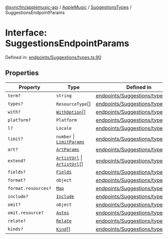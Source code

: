 [@syncfm/applemusic-api](../../../../../../globals.md) / [AppleMusic](../../../index.md) / [SuggestionsTypes](../index.md) / SuggestionsEndpointParams

# Interface: SuggestionsEndpointParams

Defined in: [endpoints/Suggestions/types.ts:90](https://github.com/sync-fm/applemusic-api/blob/a6a8471d4d51a41f6bd8af9d95c8abf0126e10f4/src/endpoints/Suggestions/types.ts#L90)

## Properties

| Property | Type | Defined in |
| ------ | ------ | ------ |
| <a id="term"></a> `term?` | `string` | [endpoints/Suggestions/types.ts:91](https://github.com/sync-fm/applemusic-api/blob/a6a8471d4d51a41f6bd8af9d95c8abf0126e10f4/src/endpoints/Suggestions/types.ts#L91) |
| <a id="types"></a> `types?` | `ResourceType`[] | [endpoints/Suggestions/types.ts:92](https://github.com/sync-fm/applemusic-api/blob/a6a8471d4d51a41f6bd8af9d95c8abf0126e10f4/src/endpoints/Suggestions/types.ts#L92) |
| <a id="with"></a> `with?` | [`WithOption`](../enumerations/WithOption.md)[] | [endpoints/Suggestions/types.ts:93](https://github.com/sync-fm/applemusic-api/blob/a6a8471d4d51a41f6bd8af9d95c8abf0126e10f4/src/endpoints/Suggestions/types.ts#L93) |
| <a id="platform"></a> `platform?` | `Platform` | [endpoints/Suggestions/types.ts:94](https://github.com/sync-fm/applemusic-api/blob/a6a8471d4d51a41f6bd8af9d95c8abf0126e10f4/src/endpoints/Suggestions/types.ts#L94) |
| <a id="l"></a> `l?` | `Locale` | [endpoints/Suggestions/types.ts:95](https://github.com/sync-fm/applemusic-api/blob/a6a8471d4d51a41f6bd8af9d95c8abf0126e10f4/src/endpoints/Suggestions/types.ts#L95) |
| <a id="limit"></a> `limit?` | `number` \| [`LimitParams`](LimitParams.md) | [endpoints/Suggestions/types.ts:96](https://github.com/sync-fm/applemusic-api/blob/a6a8471d4d51a41f6bd8af9d95c8abf0126e10f4/src/endpoints/Suggestions/types.ts#L96) |
| <a id="art"></a> `art?` | [`ArtParams`](ArtParams.md) | [endpoints/Suggestions/types.ts:98](https://github.com/sync-fm/applemusic-api/blob/a6a8471d4d51a41f6bd8af9d95c8abf0126e10f4/src/endpoints/Suggestions/types.ts#L98) |
| <a id="extend"></a> `extend?` | [`ArtistUrl`](../enumerations/ExtendOption.md#artisturl) \| [`ArtistUrl`](../enumerations/ExtendOption.md#artisturl)[] | [endpoints/Suggestions/types.ts:99](https://github.com/sync-fm/applemusic-api/blob/a6a8471d4d51a41f6bd8af9d95c8abf0126e10f4/src/endpoints/Suggestions/types.ts#L99) |
| <a id="fields"></a> `fields?` | [`Fields`](Fields.md) | [endpoints/Suggestions/types.ts:100](https://github.com/sync-fm/applemusic-api/blob/a6a8471d4d51a41f6bd8af9d95c8abf0126e10f4/src/endpoints/Suggestions/types.ts#L100) |
| <a id="format"></a> `format?` | `object` | [endpoints/Suggestions/types.ts:101](https://github.com/sync-fm/applemusic-api/blob/a6a8471d4d51a41f6bd8af9d95c8abf0126e10f4/src/endpoints/Suggestions/types.ts#L101) |
| `format.resources?` | [`Map`](../enumerations/FormatResources.md#map) | [endpoints/Suggestions/types.ts:102](https://github.com/sync-fm/applemusic-api/blob/a6a8471d4d51a41f6bd8af9d95c8abf0126e10f4/src/endpoints/Suggestions/types.ts#L102) |
| <a id="include"></a> `include?` | [`Include`](Include.md) | [endpoints/Suggestions/types.ts:104](https://github.com/sync-fm/applemusic-api/blob/a6a8471d4d51a41f6bd8af9d95c8abf0126e10f4/src/endpoints/Suggestions/types.ts#L104) |
| <a id="omit"></a> `omit?` | `object` | [endpoints/Suggestions/types.ts:105](https://github.com/sync-fm/applemusic-api/blob/a6a8471d4d51a41f6bd8af9d95c8abf0126e10f4/src/endpoints/Suggestions/types.ts#L105) |
| `omit.resource?` | [`Autos`](../enumerations/OmitResource.md#autos) | [endpoints/Suggestions/types.ts:106](https://github.com/sync-fm/applemusic-api/blob/a6a8471d4d51a41f6bd8af9d95c8abf0126e10f4/src/endpoints/Suggestions/types.ts#L106) |
| <a id="relate"></a> `relate?` | [`Relate`](Relate.md) | [endpoints/Suggestions/types.ts:108](https://github.com/sync-fm/applemusic-api/blob/a6a8471d4d51a41f6bd8af9d95c8abf0126e10f4/src/endpoints/Suggestions/types.ts#L108) |
| <a id="kinds"></a> `kinds?` | [`Kind`](../enumerations/Kind.md)[] | [endpoints/Suggestions/types.ts:109](https://github.com/sync-fm/applemusic-api/blob/a6a8471d4d51a41f6bd8af9d95c8abf0126e10f4/src/endpoints/Suggestions/types.ts#L109) |

